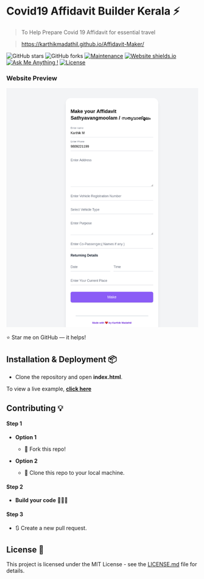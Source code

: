 # Covid19 Affidavit Builder Kerala ⚡️

> To Help Prepare Covid 19 Affidavit for essential travel

> https://karthikmadathil.github.io/Affidavit-Maker/

![GitHub stars](https://img.shields.io/github/stars/karthikmadathil/karthikmadathil.github.io)
![GitHub forks](https://img.shields.io/github/forks/karthikmadathil/karthikmadathil.github.io)
[![Maintenance](https://img.shields.io/badge/maintained-yes-green.svg)](https://github.com/karthikmadathil/karthikmadathil.github.io/commits/master)
[![Website shields.io](https://img.shields.io/badge/website-up-yellow)](http://karthikmadathil.github.io/)
[![Ask Me Anything !](https://img.shields.io/badge/ask%20me-linkedin-1abc9c.svg)](https://www.linkedin.com/in/karthikmadathil/)
[![License](http://img.shields.io/:license-mit-blue.svg?style=flat-square)](http://badges.mit-license.org)

### Website Preview

<p align="center"> 
  <kbd> 
    <a href="https://karthikmadathil.github.io/Affidavit-Maker/" target="_blank"><img src="ss/screenshot.png">
  </a>
  </kbd>
</p>

:star: Star me on GitHub — it helps!

## Installation & Deployment 📦

- Clone the repository and open <b>index.html</b>.

To view a live example, **[click here](https://karthikmadathil.github.io/Affidavit-Maker/)**

## Contributing 💡

#### Step 1

- **Option 1**

  - 🍴 Fork this repo!

- **Option 2**
  - 👯 Clone this repo to your local machine.

#### Step 2

- **Build your code** 🔨🔨🔨

#### Step 3

- 🔃 Create a new pull request.

## License 📄

This project is licensed under the MIT License - see the [LICENSE.md](./LICENSE) file for details.
